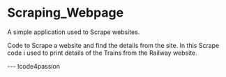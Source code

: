 # Scraping_Webpage
A simple application used to Scrape websites.


Code to Scrape a website and find the details from the site.
In this Scrape code i used to print details of the Trains from the Railway website.



--- Icode4passion
